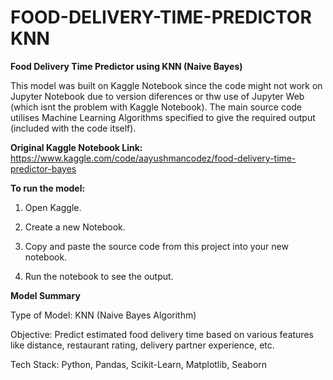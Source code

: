 # FOOD-DELIVERY-TIME-PREDICTOR KNN
**Food Delivery Time Predictor using KNN (Naive Bayes)**

This model was built on Kaggle Notebook since the code might not work on Jupyter Notebook due to version diferences or thw use of Jupyter Web (which isnt the problem with Kaggle Notebook). The main source code utilises Machine Learning Algorithms specified to give the required output (included with the code itself).

**Original Kaggle Notebook Link:** https://www.kaggle.com/code/aayushmancodez/food-delivery-time-predictor-bayes

**To run the model:**

1) Open Kaggle.

2) Create a new Notebook.

3) Copy and paste the source code from this project into your new notebook.

4) Run the notebook to see the output.

**Model Summary**

Type of Model: KNN (Naive Bayes Algorithm)

Objective: Predict estimated food delivery time based on various features like distance, restaurant rating, delivery partner experience, etc.

Tech Stack: Python, Pandas, Scikit-Learn, Matplotlib, Seaborn
